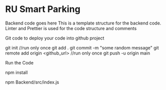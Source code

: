 
# RU Smart Parking

Backend code goes here
This is a template structure for the backend code. Linter and Prettier is used for the code structure and comments

Git code to deploy your code into github project

git init //run only once
git add .
git commit -m "some random message"
git remote add origin <github_url>  //run only once 
git push -u origin main


Run the Code

npm install

npm Backend/src/index.js

